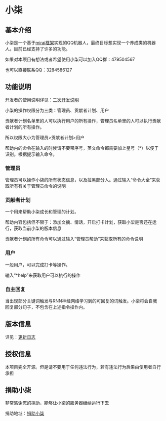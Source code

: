 # 小柒

## 基本介绍

小柒是一个基于[mirai框架](https://github.com/mamoe/mirai)实现的QQ机器人，最终目标想实现一个养成类的机器人。目前已经支持了许多的功能。



如果对本项目有想法或者希望使用小柒可以加入QQ群：479504567

也可以直接联系QQ：3284586127

## 功能说明

开发者的使用说明详见：[二次开发说明](https://github.com/Moyulingjiu/QQbot/blob/master/using.md)

小柒的操作权限分为三类：管理员、贡献者计划、用户

贡献者计划名单里的人可以执行用户的所有操作，管理员名单里的人可以执行贡献者计划的所有操作。

所以权限大小为管理员>贡献者计划>用户



帮助内的命令在输入的时候请不要带序号，英文命令都需要加上星号（*）以便于识别。根据提示输入命令。

### 管理员

管理员可以操作小柒的所有状态信息，以及拉黑部分人。通过输入“命令大全”来获取所有有关于管理员命令的说明

### 贡献者计划

一个用来帮助小柒成长和管理的计划。

帮助内容包括但不限于：添加文摘、情话，开启打卡计划，获取小柒是否还在运行，获取当前小柒的版本信息

贡献者计划的所有命令可以通过输入“管理员帮助”来获取所有的命令说明

### 用户

一般用户，可以完成打卡等操作。

输入“*help”来获取用户可以执行的操作

### 自主回复

当出现部分关键词触发与RNN神经网络学习到的可回复的词触发。小柒将会自我回复部分句子，不包含在上述指令操作内。



## 版本信息

详见：[更新日志](https://github.com/Moyulingjiu/QQbot/blob/master/version.md)



## 授权信息

本项目完全开源。但是请不要用于任何违法行为，若有违法行为后果由使用者自行承担



## 捐助小柒

非常感谢您的捐助，能够让小柒的服务器继续运行下去

捐助地址：[捐助小柒](https://github.com/Moyulingjiu/QQbot/blob/master/doc/donation.png)

